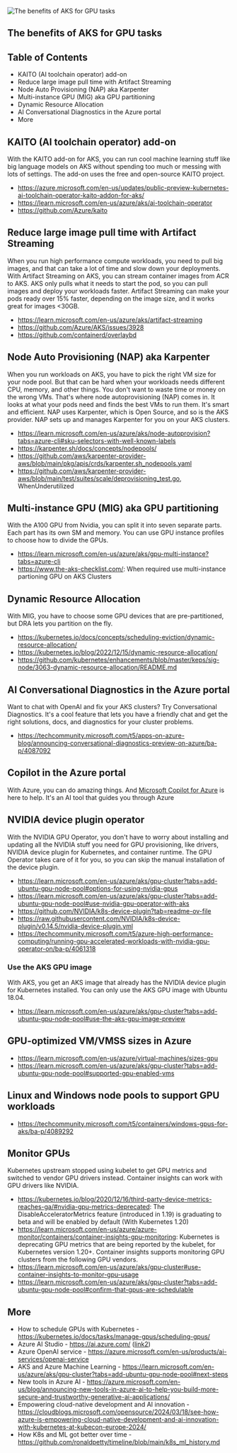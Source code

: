 ![The benefits of AKS for GPU tasks](https://techcommunity.microsoft.com/t5/image/serverpage/image-id/555626iD7CB610B35852CDB/image-size/medium?v=v2&px=400)

## The benefits of AKS for GPU tasks

## Table of Contents

- KAITO (AI toolchain operator) add-on
- Reduce large image pull time with Artifact Streaming
- Node Auto Provisioning (NAP) aka Karpenter
- Multi-instance GPU (MIG) aka GPU partitioning
- Dynamic Resource Allocation
- AI Conversational Diagnostics in the Azure portal
- More

## KAITO (AI toolchain operator) add-on 
With the KAITO add-on for AKS, you can run cool machine learning stuff like big language models on AKS without spending too much or messing with lots of settings. The add-on uses the free and open-source KAITO project.
- https://azure.microsoft.com/en-us/updates/public-preview-kubernetes-ai-toolchain-operator-kaito-addon-for-aks/
- https://learn.microsoft.com/en-us/azure/aks/ai-toolchain-operator
- https://github.com/Azure/kaito

## Reduce large image pull time with Artifact Streaming
When you run high performance compute workloads, you need to pull big images, and that can take a lot of time and slow down your deployments. With Artifact Streaming on AKS, you can stream container images from ACR to AKS. AKS only pulls what it needs to start the pod, so you can pull images and deploy your workloads faster. Artifact Streaming can make your pods ready over 15% faster, depending on the image size, and it works great for images <30GB.
- https://learn.microsoft.com/en-us/azure/aks/artifact-streaming
- https://github.com/Azure/AKS/issues/3928
- https://github.com/containerd/overlaybd

## Node Auto Provisioning (NAP) aka Karpenter
When you run workloads on AKS, you have to pick the right VM size for your node pool. But that can be hard when your workloads needs different CPU, memory, and other things. You don't want to waste time or money on the wrong VMs. That's where node autoprovisioning (NAP) comes in. It looks at what your pods need and finds the best VMs to run them. It's smart and efficient. NAP uses Karpenter, which is Open Source, and so is the AKS provider. NAP sets up and manages Karpenter for you on your AKS clusters.
- https://learn.microsoft.com/en-us/azure/aks/node-autoprovision?tabs=azure-cli#sku-selectors-with-well-known-labels
- https://karpenter.sh/docs/concepts/nodepools/
- https://github.com/aws/karpenter-provider-aws/blob/main/pkg/apis/crds/karpenter.sh_nodepools.yaml
- https://github.com/aws/karpenter-provider-aws/blob/main/test/suites/scale/deprovisioning_test.go, WhenUnderutilized
  
## Multi-instance GPU (MIG) aka GPU partitioning
With the A100 GPU from Nvidia, you can split it into seven separate parts. Each part has its own SM and memory. You can use GPU instance profiles to choose how to divide the GPUs.
- https://learn.microsoft.com/en-us/azure/aks/gpu-multi-instance?tabs=azure-cli
- https://www.the-aks-checklist.com/: When required use multi-instance partioning GPU on AKS Clusters

## Dynamic Resource Allocation
With MIG, you have to choose some GPU devices that are pre-partitioned, but DRA lets you partition on the fly.
- https://kubernetes.io/docs/concepts/scheduling-eviction/dynamic-resource-allocation/
- https://kubernetes.io/blog/2022/12/15/dynamic-resource-allocation/
- https://github.com/kubernetes/enhancements/blob/master/keps/sig-node/3063-dynamic-resource-allocation/README.md

## AI Conversational Diagnostics in the Azure portal
Want to chat with OpenAI and fix your AKS clusters? Try Conversational Diagnostics. It's a cool feature that lets you have a friendly chat and get the right solutions, docs, and diagnostics for your cluster problems.
- https://techcommunity.microsoft.com/t5/apps-on-azure-blog/announcing-conversational-diagnostics-preview-on-azure/ba-p/4087092

## Copilot in the Azure portal
With Azure, you can do amazing things. And [Microsoft Copilot for Azure](https://learn.microsoft.com/en-us/azure/copilot/overview) is here to help. It's an AI tool that guides you through Azure
    
## NVIDIA device plugin operator
With the NVIDIA GPU Operator, you don't have to worry about installing and updating all the NVIDIA stuff you need for GPU provisioning, like drivers, NVIDIA device plugin for Kubernetes, and container runtime. The GPU Operator takes care of it for you, so you can skip the manual installation of the device plugin.
- https://learn.microsoft.com/en-us/azure/aks/gpu-cluster?tabs=add-ubuntu-gpu-node-pool#options-for-using-nvidia-gpus
- https://learn.microsoft.com/en-us/azure/aks/gpu-cluster?tabs=add-ubuntu-gpu-node-pool#use-nvidia-gpu-operator-with-aks
- https://github.com/NVIDIA/k8s-device-plugin?tab=readme-ov-file
- https://raw.githubusercontent.com/NVIDIA/k8s-device-plugin/v0.14.5/nvidia-device-plugin.yml
- https://techcommunity.microsoft.com/t5/azure-high-performance-computing/running-gpu-accelerated-workloads-with-nvidia-gpu-operator-on/ba-p/4061318

### Use the AKS GPU image
With AKS, you get an AKS image that already has the NVIDIA device plugin for Kubernetes installed. You can only use the AKS GPU image with Ubuntu 18.04.
- https://learn.microsoft.com/en-us/azure/aks/gpu-cluster?tabs=add-ubuntu-gpu-node-pool#use-the-aks-gpu-image-preview

## GPU-optimized VM/VMSS sizes in Azure
- https://learn.microsoft.com/en-us/azure/virtual-machines/sizes-gpu
- https://learn.microsoft.com/en-us/azure/aks/gpu-cluster?tabs=add-ubuntu-gpu-node-pool#supported-gpu-enabled-vms

## Linux and Windows node pools to support GPU workloads
- https://techcommunity.microsoft.com/t5/containers/windows-gpus-for-aks/ba-p/4089292

## Monitor GPUs
Kubernetes upstream stopped using kubelet to get GPU metrics and switched to vendor GPU drivers instead. Container insights can work with GPU drivers like NVIDIA.
- https://kubernetes.io/blog/2020/12/16/third-party-device-metrics-reaches-ga/#nvidia-gpu-metrics-deprecated: The DisableAcceleratorMetrics feature (introduced in 1.19) is graduating to beta and will be enabled by default (With Kubernetes 1.20)
- https://learn.microsoft.com/en-us/azure/azure-monitor/containers/container-insights-gpu-monitoring: Kubernetes is deprecating GPU metrics that are being reported by the kubelet, for Kubernetes version 1.20+. Container insights supports monitoring GPU clusters from the following GPU vendors.
- https://learn.microsoft.com/en-us/azure/aks/gpu-cluster#use-container-insights-to-monitor-gpu-usage
- https://learn.microsoft.com/en-us/azure/aks/gpu-cluster?tabs=add-ubuntu-gpu-node-pool#confirm-that-gpus-are-schedulable

## More
- How to schedule GPUs with Kubernetes - https://kubernetes.io/docs/tasks/manage-gpus/scheduling-gpus/
- Azure AI Studio - https://ai.azure.com/ ([link2](https://azure.microsoft.com/en-us/products/ai-studio))
- Azure OpenAI service - https://azure.microsoft.com/en-us/products/ai-services/openai-service
- AKS and Azure Machine Learning - https://learn.microsoft.com/en-us/azure/aks/gpu-cluster?tabs=add-ubuntu-gpu-node-pool#next-steps
- New tools in Azure AI - https://azure.microsoft.com/en-us/blog/announcing-new-tools-in-azure-ai-to-help-you-build-more-secure-and-trustworthy-generative-ai-applications/
- Empowering cloud-native development and AI innovation - https://cloudblogs.microsoft.com/opensource/2024/03/18/see-how-azure-is-empowering-cloud-native-development-and-ai-innovation-with-kubernetes-at-kubecon-europe-2024/
- How K8s and ML got better over time - https://github.com/ronaldpetty/timeline/blob/main/k8s_ml_history.md
